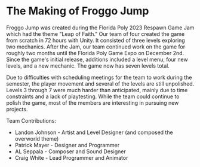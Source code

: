 # The Making of Froggo Jump

Froggo Jump was created during the Florida Poly 2023 Respawn Game Jam which had the theme "Leap of Faith." 
Our team of four created the game from scratch in 72 hours with Unity. It consisted of three levels exploring two mechanics.
After the Jam, our team continued work on the game for roughly two months until the Florida Poly Game Expo on December 2nd.
Since the game's initial release, additions included a level menu, four new levels, and a new mechanic.
The game now has seven levels total.

Due to difficulties with scheduling meetings for the team to work during the semester, the player movement and several of the levels are still unpolished.
Levels 3 through 7 were much harder than anticipated, mainly due to time constraints and a lack of playtesting.
While the team could continue to polish the game, most of the members are interesting in pursuing new projects.

Team Contributions:
- Landon Johnson - Artist and Level Designer (and composed the overworld theme)
- Patrick Mayer - Designer and Programmer
- AL Seppala - Composer and Sound Designer
- Craig White - Lead Programmer and Animator
